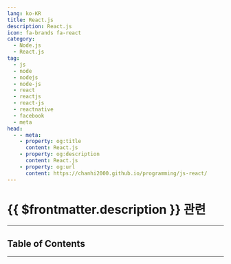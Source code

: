 ```yaml
---
lang: ko-KR
title: React.js
description: React.js
icon: fa-brands fa-react
category:
  - Node.js
  - React.js
tag: 
  - js
  - node
  - nodejs
  - node-js
  - react
  - reactjs
  - react-js
  - reactnative
  - facebook
  - meta
head:
  - - meta:
    - property: og:title
      content: React.js
    - property: og:description
      content: React.js
    - property: og:url
      content: https://chanhi2000.github.io/programming/js-react/
---
```


# {{ $frontmatter.description }} 관련

<ShieldsGroup logos="visualstudiocode,npm,pnpm,bun,yarn,nodedotjs,javascript,typescript,react,createreactapp,reactrouter,reactquery,nextdotjs,redwoodjs"/>

---

## Table of Contents

<ToCLocal basePath="/programming/js-react/" />

---

<TagLinks />